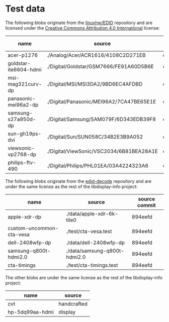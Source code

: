 # Test data

The following blobs originate from the [linuxhw/EDID] repository and are
licensed under the [Creative Commons Attribution 4.0 International][CC-BY-4.0]
license:

name | source | source commit
---- | ------ | -------------
acer-p1276		| ./Analog/Acer/ACR1616/4108C2D271EB		| cff7fe4d44
goldstar-ite6604-hdmi	| ./Digital/Goldstar/GSM7666/FE91A60D5B6E	| cff7fe4d44
msi-mag321curv-dp	| ./Digital/MSI/MSI3DA2/9BD6EC4AFDBD		| cff7fe4d44
panasonic-mei96a2-dp	| ./Digital/Panasonic/MEI96A2/7CA47BE65E1E	| cff7fe4d44
samsung-s27a950d-dp	| ./Digital/Samsung/SAM079F/6D343EDB39F8	| cff7fe4d44
sun-gh19ps-dvi		| ./Digital/Sun/SUN058C/34B2E3B9A052		| cff7fe4d44
viewsonic-vp2768-dp	| ./Digital/ViewSonic/VSC2034/6B81BEA28A1E	| cff7fe4d44
philips-ftv-490		| ./Digital/Philips/PHL01EA/03A4224323A6	| cff7fe4d44

The following blobs originate from the [edid-decode] repository and are under
the same license as the rest of the libdisplay-info project:

name | source | source commit
---- | ------ | -------------
apple-xdr-dp			| ./data/apple-xdr-6k-tile0	| 894eefd
custom-uncommon-cta-vesa	| ./test/cta-vesa.test		| 894eefd
dell-2408wfp-dp			| ./data/dell-2408wfp-dp	| 894eefd
samsung-q800t-hdmi2.0		| ./data/samsung-q800t-hdmi2.0	| 894eefd
cta-timings			| ./test/cta-timings.test	| 894eefd

The other blobs are under the same license as the rest of the libdisplay-info
project:

name | source
---- | ------
cvt		| handcrafted
hp-5dq99aa-hdmi	| display

[linuxhw/EDID]: https://github.com/linuxhw/EDID
[edid-decode]: https://git.linuxtv.org/edid-decode.git
[CC-BY-4.0]: LICENSE.CC-BY-4.0

